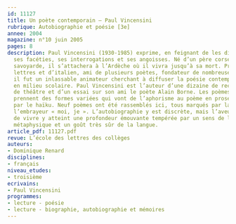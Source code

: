 ```yaml
---
id: 11127
title: Un poète contemporain – Paul Vincensini
rubrique: Autobiographie et poésie [3e]
annee: 2004
magazine: n°10 juin 2005
pages: 8
description: Paul Vincensini (1930-1985) exprime, en feignant de les dissimuler sous
  ses facéties, ses interrogations et ses angoisses. Né d’un père corse et d’une mère
  savoyarde, il s’attachera à l’Ardèche où il vivra jusqu’à sa mort. Professeur de
  lettres et d’italien, ami de plusieurs poètes, fondateur de nombreuses associations,
  il fut un inlassable animateur cherchant à diffuser la poésie contemporaine, notamment
  en milieu scolaire. Paul Vincensini est l’auteur d’une dizaine de recueils, de pièces
  de théâtre et d’un essai sur son ami le poète Alain Borne. Les poèmes de Paul Vincensini
  prennent des formes variées qui vont de l’aphorisme au poème en prose en passant
  par le haïku. Neuf poèmes ont été rassemblés ici, tous marqués par la présence de
  l’embrayeur « moi, je ». L’autobiographie y est discrète, mais l’aveu du désarroi
  de vivre y atteint une profondeur émouvante tempérée par un sens de l’humour proprement
  métaphysique et un goût très sûr de la langue.
article_pdf: 11127.pdf
revue: L’école des lettres des collèges
auteurs:
- Dominique Renard
disciplines:
- français
niveau_etudes:
- troisième
ecrivains:
- Paul Vincensini
programmes:
- lecture - poésie
- lecture - biographie, autobiographie et mémoires
---
```

